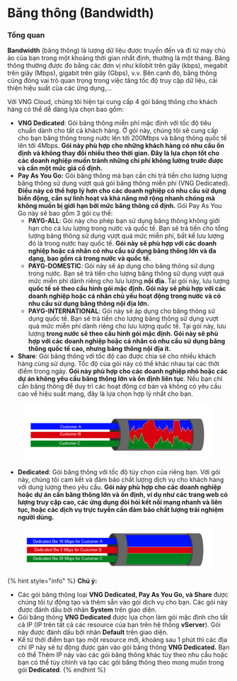 # Băng thông (Bandwidth)

### Tổng quan

**Bandwidth** (băng thông) là lượng dữ liệu được truyền đến và đi từ máy chủ ảo của bạn trong một khoảng thời gian nhất định, thường là một tháng. Băng thông thường được đo bằng các đơn vị như kilobit trên giây (kbps), megabit trên giây (Mbps), gigabit trên giây (Gbps), v.v. Bên cạnh đó, băng thông cũng đóng vai trò quan trọng trong việc tăng tốc độ truy cập dữ liệu, cải thiện hiệu suất của các ứng dụng,...

Với VNG Cloud, chúng tôi hiện tại cung cấp 4 gói băng thông cho khách hàng có thể dễ dàng lựa chọn bao gồm:&#x20;

* **VNG Dedicated**: Gói băng thông miễn phí mặc định với tốc độ tiêu chuẩn dành cho tất cả khách hàng. Ở gói này, chúng tôi sẽ cung cấp cho bạn băng thông trong nước lên tới 200Mbps và băng thông quốc tế lên tới 4Mbps. **Gói này phù hợp cho những khách hàng có nhu cầu ổn định và không thay đổi nhiều theo thời gian. Đây là lựa chọn tốt cho các doanh nghiệp muốn tránh những chi phí không lường trước được và cần một mức giá cố định.**
* **Pay As You Go:** Gói băng thông mà bạn cần chi trả tiền cho lượng lượng băng thông sử dụng vượt quá gói băng thông miễn phí (VNG Dedicated). **Điều này có thể hợp lý hơn cho các doanh nghiệp có nhu cầu sử dụng biến động, cần sự linh hoạt và khả năng mở rộng nhanh chóng mà không muốn bị giới hạn bởi mức băng thông cố định.** Gói Pay As You Go này sẽ bao gồm 3 gói cụ thể:
  * **PAYG-ALL**: Gói này cho phép bạn sử dụng băng thông không giới hạn cho cả lưu lượng trong nước và quốc tế. Bạn sẽ trả tiền cho tổng lượng băng thông sử dụng vượt quá mức miễn phí, bất kể lưu lượng đó là trong nước hay quốc tế. **Gói này sẽ phù hợp với các doanh nghiệp hoặc cá nhân có nhu cầu sử dụng băng thông lớn và đa dạng, bao gồm cả trong nước và quốc tế.**
  * **PAYG-DOMESTIC**: Gói này sẽ áp dụng cho băng thông sử dụng trong nước. Bạn sẽ trả tiền cho lượng băng thông sử dụng vượt quá mức miễn phí dành riêng cho lưu lượng **nội địa**. Tại gói này, lưu lượng **quốc tế sẽ theo cấu hình gói mặc định. Gói này sẽ phù hợp với các doanh nghiệp hoặc cá nhân chủ yếu hoạt động trong nước và có nhu cầu sử dụng băng thông nội địa lớn.**
  * **PAYG-INTERNATIONAL**: Gói này sẽ áp dụng cho băng thông sử dụng quốc tế. Bạn sẽ trả tiền cho lượng băng thông sử dụng vượt quá mức miễn phí dành riêng cho lưu lượng quốc tế. Tại gói này, lưu lượng **trong nước sẽ theo cấu hình gói mặc định. Gói này sẽ phù hợp với các doanh nghiệp hoặc cá nhân có nhu cầu sử dụng băng thông quốc tế cao, nhưng băng thông nội địa ít.**
* **Share**: Gói băng thông với tốc độ cao được chia sẻ cho nhiều khách hàng cùng sử dụng. Tốc độ của gói này có thể khác nhau tại các thời điểm trong ngày. **Gói này phù hợp cho các doanh nghiệp nhỏ hoặc các dự án không yêu cầu băng thông lớn và ổn định liên tục**. Nếu bạn chỉ cần băng thông để duy trì các hoạt động cơ bản và không có yêu cầu cao về hiệu suất mạng, đây là lựa chọn hợp lý nhất cho bạn.

<figure><img src="../../../../.gitbook/assets/image.png" alt=""><figcaption></figcaption></figure>

* **Dedicated**: Gói băng thông với tốc độ tùy chọn của riêng bạn. Với gói này, chúng tôi cam kết và đảm bảo chất lượng dịch vụ cho khách hàng với dung lượng theo yêu cầu. **Gói này phù hợp cho các doanh nghiệp hoặc dự án cần băng thông lớn và ổn định, ví dụ như các trang web có lượng truy cập cao, các ứng dụng đòi hỏi kết nối mạng nhanh và liên tục, hoặc các dịch vụ trực tuyến cần đảm bảo chất lượng trải nghiệm người dùng.**

<figure><img src="../../../../.gitbook/assets/image (22) (1).png" alt=""><figcaption></figcaption></figure>

{% hint style="info" %}
**Chú ý:**

* Các gói băng thông loại **VNG Dedicated, Pay As You Go, và Share** được chúng tôi tự động tạo và thêm sẵn vào gói dịch vụ cho bạn. Các gói này được đánh dấu bởi nhãn **System** trên giao diện.
* Gói băng thông **VNG Dedicated** được lựa chọn làm gói mặc định cho tất cả IP (IP trên tất cả các resource của bạn trên hệ thống **vServer**). Gói này được đánh dấu bởi nhãn **Default** trên giao diện.
* Kể từ thời điểm bạn tạo một resource mới, khoảng sau 1 phút thì các địa chỉ IP này sẽ tự động được gán vào gói băng thông **VNG Dedicated.** Bạn có thể Thêm IP này vào các gói băng thông khác tùy theo nhu cầu hoặc bạn có thể tùy chỉnh và tạo các gói băng thông theo mong muốn trong gói **Dedicated**.
{% endhint %}

